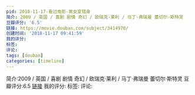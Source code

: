 ```yaml
---
pid: 2018-11-17-看过电影-男女变错身
简介: 2009 / 英国 / 喜剧 剧情 奇幻 / 欧瑞克·莱利 / 马丁·弗瑞曼 蕾切尔·斯特灵
豆瓣评分: '6.5'
链接: https://movie.douban.com/subject/3414970/
创建时间: '2018-11-17 09:41:59'
我的评分:
标签:
评论:
tags: [douban]
categories: [timeline]
---
```

简介:2009 / 英国 / 喜剧 剧情 奇幻 / 欧瑞克·莱利 / 马丁·弗瑞曼 蕾切尔·斯特灵
豆瓣评分:6.5
[链接](https://movie.douban.com/subject/3414970/)
我的评分:
标签:
评论:
